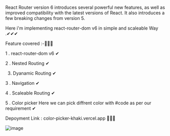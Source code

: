 React Router version 6 introduces several powerful new features, as well as improved compatibility with the latest versions of React. It also introduces a few breaking changes from version 5.


Here i'm implementing react-router-dom v6 in simple and scaleable  Way .✔✔✔

Feature covered :-👀👀👀

1 . react-router-dom v6 ✔

2 . Nested Routing ✔

3. Dyanamic Routing ✔

3 . Navigation ✔

4 . Scaleable Routing ✔

5 . Color picker Here we can pick diffrent color with #code as per our requirement ✔

Depoyment Link : color-picker-khaki.vercel.app 🚗🚗🚗

![image](https://user-images.githubusercontent.com/96186566/213915220-63c81e16-04f1-480e-b72f-9a23555f9ea9.png)


